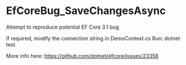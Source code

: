 # EfCoreBug_SaveChangesAsync
Attempt to reproduce potential EF Core 3.1 bug

If required, modify the connection string in DemoContext.cs
Run: dotnet test

More info here:  https://github.com/dotnet/efcore/issues/23358
